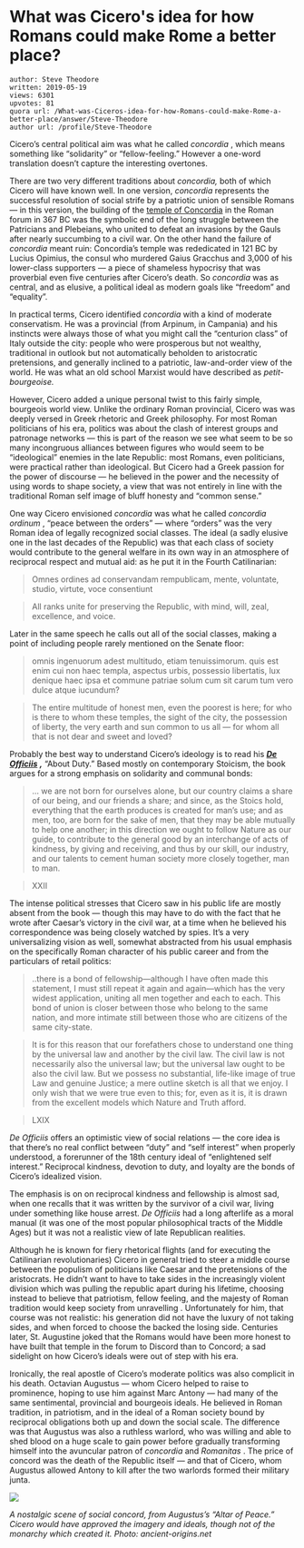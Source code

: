 # What was Cicero's idea for how Romans could make Rome a better place?

	author: Steve Theodore
	written: 2019-05-19
	views: 6301
	upvotes: 81
	quora url: /What-was-Ciceros-idea-for-how-Romans-could-make-Rome-a-better-place/answer/Steve-Theodore
	author url: /profile/Steve-Theodore


Cicero’s central political aim was what he called _concordia_ , which means something like “solidarity” or “fellow-feeling.” However a one-word translation doesn’t capture the interesting overtones.

There are two very different traditions about _concordia,_ both of which Cicero will have known well. In one version, _concordia_  represents the successful resolution of social strife by a patriotic union of sensible Romans — in this version, the building of the [temple of Concordia](https://en.wikipedia.org/wiki/Temple_of_Concord) in the Roman forum in 367 BC was the symbolic end of the long struggle between the Patricians and Plebeians, who united to defeat an invasions by the Gauls after nearly succumbing to a civil war. On the other hand the failure of _concordia_  meant ruin: Concordia’s temple was rededicated in 121 BC by Lucius Opimius, the consul who murdered Gaius Gracchus and 3,000 of his lower-class supporters — a piece of shameless hypocrisy that was proverbial even five centuries after Cicero’s death. So _concordia_  was as central, and as elusive, a political ideal as modern goals like “freedom” and “equality”.

In practical terms, Cicero identified _concordia_  with a kind of moderate conservatism. He was a provincial (from Arpinum, in Campania) and his instincts were always those of what you might call the “centurion class” of Italy outside the city: people who were prosperous but not wealthy, traditional in outlook but not automatically beholden to aristocratic pretensions, and generally inclined to a patriotic, law-and-order view of the world. He was what an old school Marxist would have described as _petit-bourgeoise._ 

However, Cicero added a unique personal twist to this fairly simple, bourgeois world view. Unlike the ordinary Roman provincial, Cicero was was deeply versed in Greek rhetoric and Greek philosophy. For most Roman politicians of his era, politics was about the clash of interest groups and patronage networks — this is part of the reason we see what seem to be so many incongruous alliances between figures who would seem to be “ideological” enemies in the late Republic: most Romans, even politicians, were practical rather than ideological. But Cicero had a Greek passion for the power of discourse — he believed in the power and the necessity of using words to shape society, a view that was not entirely in line with the traditional Roman self image of bluff honesty and “common sense.”

One way Cicero envisioned _concordia_  was what he called _concordia ordinum_ , “peace between the orders” — where “orders” was the very Roman idea of legally recognized social classes. The ideal (a sadly elusive one in the last decades of the Republic) was that each class of society would contribute to the general welfare in its own way in an atmosphere of reciprocal respect and mutual aid: as he put it in the Fourth Catilinarian:

> Omnes ordines ad conservandam rempublicam, mente, voluntate, studio, virtute, voce consentiunt

> All ranks unite for preserving the Republic, with mind, will, zeal, excellence, and voice.

Later in the same speech he calls out all of the social classes, making a point of including people rarely mentioned on the Senate floor:

> omnis ingenuorum adest multitudo, etiam tenuissimorum. quis est enim cui non haec templa, aspectus urbis, possessio libertatis, lux denique haec ipsa et commune patriae solum cum sit carum tum vero dulce atque iucundum?

> The entire multitude of honest men, even the poorest is here; for who is there to whom these temples, the sight of the city, the possession of liberty, the very earth and sun common to us all — for whom all that is not dear and sweet and loved?

Probably the best way to understand Cicero’s ideology is to read his ___[De Officiis](https://www.nlnrac.org/classical/cicero/documents/duties-de-officiis)___ ___,___ “About Duty.” Based mostly on contemporary Stoicism, the book argues for a strong emphasis on solidarity and communal bonds:

> … we are not born for ourselves alone, but our country claims a share of our being, and our friends a share; and since, as the Stoics hold, everything that the earth produces is created for man’s use; and as men, too, are born for the sake of men, that they may be able mutually to help one another; in this direction we ought to follow Nature as our guide, to contribute to the general good by an interchange of acts of kindness, by giving and receiving, and thus by our skill, our industry, and our talents to cement human society more closely together, man to man.

> XXII

The intense political stresses that Cicero saw in his public life are mostly absent from the book — though this may have to do with the fact that he wrote after Caesar’s victory in the civil war, at a time when he believed his correspondence was being closely watched by spies. It’s a very universalizing vision as well, somewhat abstracted from his usual emphasis on the specifically Roman character of his public career and from the particulars of retail politics:

> ..there is a bond of fellowship—although I have often made this statement, I must still repeat it again and again—which has the very widest application, uniting all men together and each to each. This bond of union is closer between those who belong to the same nation, and more intimate still between those who are citizens of the same city-state.

> It is for this reason that our forefathers chose to understand one thing by the universal law and another by the civil law. The civil law is not necessarily also the universal law; but the universal law ought to be also the civil law. But we possess no substantial, life-like image of true Law and genuine Justice; a mere outline sketch is all that we enjoy. I only wish that we were true even to this; for, even as it is, it is drawn from the excellent models which Nature and Truth afford.

> LXIX

_De Officiis_ offers an optimistic view of social relations — the core idea is that there’s no real conflict between “duty” and “self interest” when properly understood, a forerunner of the 18th century ideal of “enlightened self interest.” Reciprocal kindness, devotion to duty, and loyalty are the bonds of Cicero’s idealized vision.

The emphasis is on on reciprocal kindness and fellowship is almost sad, when one recalls that it was written by the survivor of a civil war, living under something like house arrest. _De Officiis_  had a long afterlife as a moral manual (it was one of the most popular philosophical tracts of the Middle Ages) but it was not a realistic view of late Republican realities.

Although he is known for fiery rhetorical flights (and for executing the Catilinarian revolutionaries) Cicero in general tried to steer a middle course between the populism of politicians like Caesar and the pretensions of the aristocrats. He didn’t want to have to take sides in the increasingly violent division which was pulling the republic apart during his lifetime, choosing instead to believe that patriotism, fellow feeling, and the majesty of Roman tradition would keep society from unravelling . Unfortunately for him, that course was not realistic: his generation did not have the luxury of not taking sides, and when forced to choose the backed the losing side. Centuries later, St. Augustine joked that the Romans would have been more honest to have built that temple in the forum to Discord than to Concord; a sad sidelight on how Cicero’s ideals were out of step with his era.

Ironically, the real apostle of Cicero’s moderate politics was also complicit in his death. Octavian Augustus — whom Cicero helped to raise to prominence, hoping to use him against Marc Antony — had many of the same sentimental, provincial and bourgeois ideals. He believed in Roman tradition, in patriotism, and in the ideal of a Roman society bound by reciprocal obligations both up and down the social scale. The difference was that Augustus was also a ruthless warlord, who was willing and able to shed blood on a huge scale to gain power before gradually transforming himself into the avuncular patron of _concordia_  and _Romanitas_ . The price of concord was the death of the Republic itself — and that of Cicero, whom Augustus allowed Antony to kill after the two warlords formed their military junta.

![](https://qph.fs.quoracdn.net/main-qimg-34c91bcb2795ee7088210543a62fe9ba)

_A nostalgic scene of social concord, from Augustus’s “Altar of Peace.” Cicero would have approved the imagery and ideals, though not of the monarchy which created it. Photo: ancient-origins.net_ 

